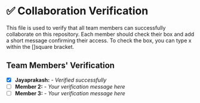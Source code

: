 # ✅ Collaboration Verification

This file is used to verify that all team members can successfully collaborate on this repository. Each member should check their box and add a short message confirming their access. To check the box, you can type x within the []square bracket.

## Team Members' Verification

- [x] **Jayaprakash:** - *Verified successfully*
- [ ] **Member 2:** - *Your verification message here*
- [ ] **Member 3:** - *Your verification message here*
